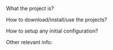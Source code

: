 What the project is?

How to download/install/use the projects?

How to setup any initial configuration?


Other relevant info:

